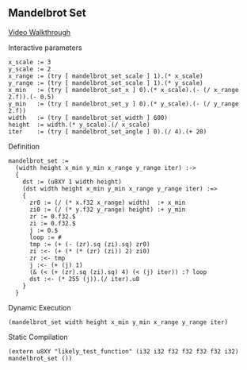 Mandelbrot Set
--------------
[Video Walkthrough](https://www.youtube.com/watch?v=a_hz8wFACVM)

Interactive parameters

    x_scale := 3
    y_scale := 2
    x_range := (try [ mandelbrot_set_scale ] 1).(* x_scale)
    y_range := (try [ mandelbrot_set_scale ] 1).(* y_scale)
    x_min   := (try [ mandelbrot_set_x ] 0).(* x_scale).(- (/ x_range 2.f)).(- 0.5)
    y_min   := (try [ mandelbrot_set_y ] 0).(* y_scale).(- (/ y_range 2.f))
    width   := (try [ mandelbrot_set_width ] 600)
    height  := width.(* y_scale).(/ x_scale)
    iter    := (try [ mandelbrot_set_angle ] 0).(/ 4).(+ 20)

Definition

    mandelbrot_set :=
      (width height x_min y_min x_range y_range iter) :->
      {
        dst := (u8XY 1 width height)
        (dst width height x_min y_min x_range y_range iter) :=>
        {
          zr0 := (/ (* x.f32 x_range) width)  :+ x_min
          zi0 := (/ (* y.f32 y_range) height) :+ y_min
          zr := 0.f32.$
          zi := 0.f32.$
          j := 0.$
          loop := #
          tmp := (+ (- (zr).sq (zi).sq) zr0)
          zi :<- (+ (* (* (zr) (zi)) 2) zi0)
          zr :<- tmp
          j :<- (+ (j) 1)
          (& (< (+ (zr).sq (zi).sq) 4) (< (j) iter)) :? loop
          dst :<- (* 255 (j)).(/ iter).u8
        }
      }

Dynamic Execution

    (mandelbrot_set width height x_min y_min x_range y_range iter)

Static Compilation

    (extern u8XY "likely_test_function" (i32 i32 f32 f32 f32 f32 i32) mandelbrot_set ())
